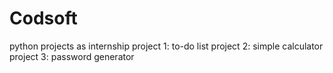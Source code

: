 # Codsoft

python projects as internship
project 1: to-do list
project 2: simple calculator
project 3: password generator
